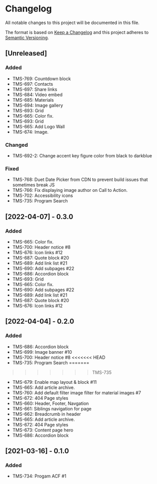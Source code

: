 # Changelog

All notable changes to this project will be documented in this file.

The format is based on [Keep a Changelog](http://keepachangelog.com/en/1.0.0/)
and this project adheres to [Semantic Versioning](http://semver.org/spec/v2.0.0.html).

## [Unreleased]

### Added
- TMS-769: Countdown block
- TMS-697: Contacts
- TMS-697: Share links
- TMS-684: Video embed
- TMS-685: Materials
- TMS-694: Image gallery
- TMS-693: Grid
- TMS-665: Color fix.
- TMS-693: Grid
- TMS-665: Add Logo Wall
- TMS-674: Image.

### Changed

- TMS-692-2: Change accent key figure color from black to darkblue

### Fixed

- TMS-768: Duet Date Picker from CDN to prevent build issues that sometimes break JS
- TMS-766: Fix displaying image author on Call to Action.
- TMS-702: Accessibility icons
- TMS-735: Program Search

## [2022-04-07] - 0.3.0

### Added

- TMS-665: Color fix.
- TMS-700: Header notice #8
- TMS-676: Icon links #12
- TMS-687: Quote block #20
- TMS-689: Add link list #21
- TMS-690: Add subpages #22
- TMS-686: Accordion block
- TMS-693: Grid
- TMS-665: Color fix.
- TMS-690: Add subpages #22
- TMS-689: Add link list #21
- TMS-687: Quote block #20
- TMS-676: Icon links #12

## [2022-04-04] - 0.2.0

### Added

- TMS-686: Accordion block
- TMS-699: Image banner #10
- TMS-700: Header notice #8
<<<<<<< HEAD
- TMS-735: Program Search
=======
>>>>>>> TMS-735
- TMS-679: Enable map layout & block #11
- TMS-665: Add article archive.
- TMS-760: Add default filter image filter for material images #7
- TMS-672: 404 Page styles
- TMS-660: Header, Footer, Navgation
- TMS-661: Siblings navigation for page
- TMS-662: Breadcrumb in header
- TMS-665: Add article archive.
- TMS-672: 404 Page styles
- TMS-673: Content page hero
- TMS-686: Accordion block

## [2021-03-16] - 0.1.0

### Added

- TMS-734: Progam ACF #1
